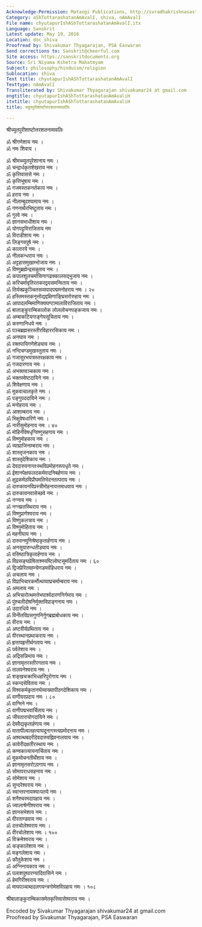 ```yaml
---
Acknowledge-Permission: Matangi Publications, http://svradhakrishnasastri.in
Category: aShTottarashatanAmAvalI, shiva, nAmAvalI
File name: chyutapurIshAShTottarashatanAmAvalI.itx
Language: Sanskrit
Latest update: May 19, 2016
Location: doc_shiva
Proofread by: Shivakumar Thyagarajan, PSA Easwaran
Send corrections to: Sanskrit@cheerful.com
Site access: https://sanskritdocuments.org
Source: Sri Niyama Kshetra Mahatmyam
Subject: philosophy/hinduism/religion
Sublocation: shiva
Text title: chyutapurIshAShTottarashatanAmAvalI
Texttype: nAmAvalI
Transliterated by: Shivakumar Thyagarajan shivakumar24 at gmail.com
engtitle: chyutapurIshAShTottarashatanAmAvaliH
itxtitle: chyutapurIshAShTottarashatanAmAvaliH
title: च्युतपुरीशाष्टोत्तरशतनामावलिः

---
```

  
 श्रीच्युतपुरीशाष्टोत्तरशतनामावलिः   
  
ॐ श्रीगणेशाय नमः ।  
ॐ नमः शिवाय ।  
  
ॐ श्रीमच्च्युतपुरेशानाय नमः ।  
ॐ चन्द्रार्धकृतशेखराय नमः ।  
ॐ कृत्तिवाससे नमः ।  
ॐ कृत्तिभूषाय नमः ।  
ॐ गजमस्तकनर्तकाय नमः ।  
ॐ हराय नमः ।  
ॐ नीलाम्बुदश्यामाय नमः ।  
ॐ गणनाथैरभिष्टुताय नमः ।  
ॐ गुरवे नमः ।  
ॐ ज्ञानसभाधीशाय नमः ।  
ॐ योगपट्टविराजिताय नम  
ॐ विराडीशाय नमः ।  
ॐ लिङ्गवपुषे नमः ।  
ॐ कालारये नमः ।  
ॐ नीलकन्धराय नमः ।  
ॐ अट्टहासमुखाम्भोजाय नमः ।  
ॐ विष्णुब्रह्मेन्द्रसन्नुताय नमः ।  
ॐ कपालशूलचर्मासिनागढक्कालसद्भुजाय नमः ।  
ॐ करिचर्मावृतिरतकरद्वयसमन्विताय नमः ।  
ॐ तिर्यक्प्रकुञ्चितसव्यपादपद्ममनोहराय नमः । २०  
ॐ हस्तिमस्तकनृत्तोद्यद्दक्षिणाङ्घ्रिसरोरुहाय नमः ।  
ॐ आपादलम्बिमाणिक्यघण्टामालाविराजिताय नमः ।  
ॐ बालाङ्कुराम्बिकालोक लोललोचनपङ्कजाय नमः ।  
ॐ अम्बाकटियगाङ्गेयसूचिताय नमः ।  
ॐ करुणानिधये नमः ।  
ॐ पञ्चब्रह्मसरस्तीरविहाररसिकाय नमः ।  
ॐ अनघाय नमः ।  
ॐ रक्तपायिगणेशेड्याय नमः ।  
ॐ नन्दिचण्डमुखस्तुताय नमः ।  
ॐ गजासुरभयत्रस्तरक्षकाय नमः ।  
ॐ गजदारणाय नमः ।  
ॐ अभक्तवञ्चकाय नमः ।  
ॐ भक्तस्वेष्टदायिने नमः ।  
ॐ शिवेक्षणाय नमः ।  
ॐ मूकवाचालकृते नमः ।  
ॐ पङ्गुपददायिने नमः ।  
ॐ मनोहराय नमः ।  
ॐ आशाम्बराय नमः ।  
ॐ भिक्षुवेषधारिणे नमः ।  
ॐ नारीसुमोहनाय नमः । ४०  
ॐ मोहिनीवेषधृग्विष्णुसहगाय नमः ।  
ॐ विष्णुमोहकाय नमः ।  
ॐ व्याघ्राजिनाम्बराय नमः ।  
ॐ शास्तृजनकाय नमः ।  
ॐ शास्तृदेशिकाय नमः ।  
ॐ देवदारुवनान्तःस्थविप्रमोहनरूपधृते नमः ।  
ॐ ईशानपेक्षफलदकर्मवादनिबर्हणाय नमः ।  
ॐ क्षुद्रकर्मठविप्रौघमतिभेदनतत्पराय नमः ।  
ॐ दारुकावनविप्रस्त्रीमोहनायत्तमाधवाय नमः ।  
ॐ दारुकावनवासेच्छवे नमः ।  
ॐ नग्नाय नमः ।  
ॐ नग्नव्रतस्थिराय नमः ।  
ॐ विष्णुप्राणेश्वराय नमः ।  
ॐ विष्णुकलत्राय नमः ।  
ॐ विष्णुमोहिताय नमः ।  
ॐ महनीयाय नमः ।  
ॐ दारुवनमुनिश्रेष्ठकृतार्हणाय नमः ।  
ॐ अनसूयारुन्धतीड्याय नमः ।  
ॐ वसिष्ठात्रिकृतार्हणाय नमः ।  
ॐ विप्रसङ्घप्रेषिताश्मयष्टिलोष्टसुमर्दिताय नमः । ६०  
ॐ द्विजप्रेरितवह्न्येणडमर्वहिधराय नमः ।  
ॐ अचलाय नमः ।  
ॐ विप्राभिचारकर्मोत्थव्याघ्रचर्माम्बराय नमः ।  
ॐ अमलाय नमः ।  
ॐ अभिचारोत्थमत्तेभपार्श्वदारणनिर्गमाय नमः ।  
ॐ पुंश्चलीदोषनिर्मुक्तविप्राङ्गनाय नमः ।  
ॐ उदारधिये नमः ।  
ॐ विनीतविप्रसगुणनिर्गुणब्रह्मबोधकाय नमः ।  
ॐ वीराय नमः ।  
ॐ अष्टवीर्यप्रथिताय नमः ।  
ॐ वीरस्थानप्रथाकराय नमः ।  
ॐ हृत्तापहृत्तीर्थगताय नमः ।  
ॐ पर्वतेशाय नमः ।  
ॐ अद्रिसन्निभाय नमः ।  
ॐ ज्ञानामृतरस्तीरगताय नमः ।  
ॐ तालवनेश्वराय नमः ।  
ॐ शङ्खचक्राभिधहरिपुरोगाय नमः ।  
ॐ स्कन्दसेविताय नमः ।  
ॐ विश्वकर्मकृतानर्घव्याख्यापीठगदेशिकाय नमः ।  
ॐ वाणीवरप्रदाय नमः । ८०  
ॐ वाग्मिने नमः ।  
ॐ वाणीपद्मभवार्चिताय नमः ।  
ॐ जीवतारायोगदायिने नमः ।  
ॐ देववैद्यकृतार्हणाय नमः ।  
ॐ वातापील्वलहत्याघदूनागस्त्यप्रमोदनाय नमः ।  
ॐ अश्वत्थबदरीदेवदारुवह्निवनालयाय नमः ।  
ॐ कावेरीदक्षतीरस्थाय नमः ।  
ॐ कण्वकात्यायनार्चिताय नमः ।  
ॐ मूकमोचनतीर्थेशाय नमः ।  
ॐ ज्ञानामृतसरोऽग्रगाय नमः ।  
ॐ सोमापराधसहनाय नमः ।  
ॐ सोमेशाय नमः ।  
ॐ सुन्दरेश्वराय नमः ।  
ॐ स्वान्तरनायक्याःपतये नमः ।  
ॐ शनैश्चरमदापहाय नमः ।  
ॐ ज्वालाश्रेणीश्वराय नमः ।  
ॐ ज्ञानसभेशाय नमः ।  
ॐ वीरताण्डवाय नमः ।  
ॐ दत्तचोलेश्वराय नमः ।  
ॐ वीरचोलेशाय नमः । १००  
ॐ विक्रमेश्वराय नमः ।  
ॐ कङ्कालेशाय नमः ।  
ॐ मङ्गलेशाय नमः ।  
ॐ कौतुकेशाय नमः ।  
ॐ अग्निनायकाय नमः ।  
ॐ पलाशपुष्पारण्यादिवासिने नमः ।  
ॐ हेमगिरीश्वराय नमः ।  
ॐ माघपञ्चाब्ददलगयन्त्रगोमेशविग्रहाय नमः । १०८  
  
श्रीबालाङ्कुराम्बिकासमेतकृत्तिवासेश्वराय नमः ।  
  
  
Encoded by Sivakumar Thyagarajan shivakumar24 at gmail.com  
Proofread by Sivakumar Thyagarajan, PSA Easwaran  
  
